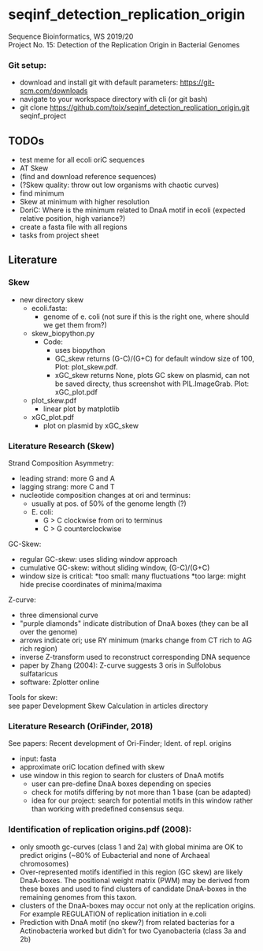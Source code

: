 # seqinf_detection_replication_origin
Sequence Bioinformatics, WS 2019/20<br/>
Project No. 15: Detection of the Replication Origin in Bacterial Genomes

### Git setup:
* download and install git with default parameters: https://git-scm.com/downloads<br/>
* navigate to your workspace directory with cli (or git bash)<br/>
* git clone https://github.com/toix/seqinf_detection_replication_origin.git seqinf_project<br/>


## TODOs
* test meme for all ecoli oriC sequences
* AT Skew
* (find and download reference sequences)
* (?Skew quality: throw out low organisms with chaotic curves)
* find minimum
* Skew at minimum with higher resolution
* DoriC: Where is the minimum related to DnaA motif in ecoli (expected relative position, high variance?)
* create a fasta file with all regions
* tasks from project sheet

## Literature
### Skew
* new directory skew  
    * ecoli.fasta:  
        * genome of e. coli (not sure if this is the right one, where should we get them from?)
    * skew_biopython.py  
        * Code:
            * uses biopython
            * GC_skew returns (G-C)/(G+C) for default window size of 100, Plot: plot_skew.pdf. 
            * xGC_skew returns None, plots GC skew on plasmid, can not be saved directy, thus screenshot with PIL.ImageGrab. Plot: xGC_plot.pdf
    * plot_skew.pdf
        * linear plot by matplotlib
	* xGC_plot.pdf
        + plot on plasmid by xGC_skew

### Literature Research (Skew)
Strand Composition Asymmetry:<br/>
* leading strand: more G and A
* lagging strang: more C and T
* nucleotide composition changes at ori and terminus:
	* usually at pos. of 50% of the genome length (?)
	* E. coli: 
		* G > C clockwise from ori to terminus
		* C > G counterclockwise

GC-Skew:<br/>
* regular GC-skew: uses sliding window approach
* cumulative GC-skew: without sliding window, (G-C)/(G+C)
* window size is critical:
	*too small: many fluctuations
	*too large: might hide precise coordinates of minima/maxima

Z-curve:<br/>
* three dimensional curve
* "purple diamonds" indicate distribution of DnaA boxes (they can be all over the genome)
* arrows indicate ori; use RY minimum (marks change from CT rich to AG rich region)
* inverse Z-transform used to reconstruct corresponding DNA sequence
* paper by Zhang (2004): Z-curve suggests 3 oris in Sulfolobus sulfataricus
* software: Zplotter online

Tools for skew:<br/>
see paper Development Skew Calculation in articles directory

### Literature Research (OriFinder, 2018)
See papers: Recent development of Ori-Finder; Ident. of repl. origins
* input: fasta
* approximate oriC location defined with skew
* use window in this region to search for clusters of DnaA motifs
	* user can pre-define DnaA boxes depending on species
	* check for motifs differing by not more than 1 base (can be adapted)
	* idea for our project: search for potential motifs in this window rather than working with predefined consensus sequ.
	
### Identification of replication origins.pdf (2008):
* only smooth gc-curves (class 1 and 2a) with global minima are OK to predict origins (~80% of Eubacterial and none of Archaeal chromosomes)
* Over-represented motifs identified in this region (GC skew) are likely DnaA-boxes. The positional weight matrix (PWM) may be derived from these boxes and used to find clusters of candidate DnaA-boxes in the remaining genomes from this taxon.
* clusters of the DnaA-boxes may occur not only at the replication origins. For example REGULATION of replication initiation in e.coli
* Prediction with DnaA motif (no skew?) from related bacterias for a Actinobacteria worked but didn't for two Cyanobacteria (class 3a and 2b)
